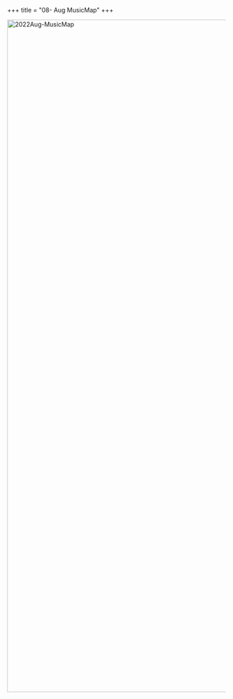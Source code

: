 +++
title = "08- Aug MusicMap"
+++

<img src="/media/mm/22-08-MusicMap.png" alt="2022Aug-MusicMap" width="1550"/>
